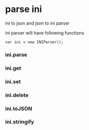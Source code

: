 # parse ini
ini to json and json to ini parser

ini parser will have following functions

```
var ini = new INIParser();

```
### ini.parse

### ini.get

### ini.set

### ini.delete

### ini.toJSON

### ini.stringify


